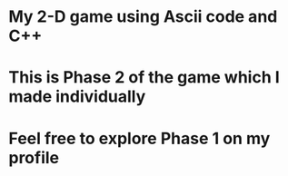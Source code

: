 # My 2-D game using Ascii code and C++
# This is Phase 2 of the game which I made individually 
# Feel free to explore Phase 1 on my profile
